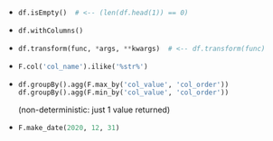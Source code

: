 -  ```python
   df.isEmpty()  # <-- (len(df.head(1)) == 0)
   ```

-  ```python
   df.withColumns()
   ```

-  ```python
   df.transform(func, *args, **kwargs)  # <-- df.transform(func)
   ```

-  ```python
   F.col('col_name').ilike('%str%')
   ```

-  ```python
   df.groupBy().agg(F.max_by('col_value', 'col_order'))
   df.groupBy().agg(F.min_by('col_value', 'col_order'))
   ```
   (non-deterministic: just 1 value returned)

-  ```python
   F.make_date(2020, 12, 31)
   ```


